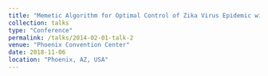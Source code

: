 ```yaml
---
title: "Memetic Algorithm for Optimal Control of Zika Virus Epidemic with Bifurcation Analysis"
collection: talks
type: "Conference"
permalink: /talks/2014-02-01-talk-2
venue: "Phoenix Convention Center"
date: 2018-11-06
location: "Phoenix, AZ, USA"
---
```

